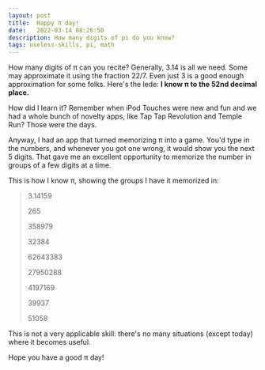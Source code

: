 ```yaml
---
layout: post
title:  Happy π day!
date:   2022-03-14 08:26:50
description: How many digits of pi do you know?
tags: useless-skills, pi, math
---
```


How many digits of π can you recite? Generally, 3.14 is all we need. Some may approximate it using the fraction 22/7. Even just 3 is a good enough approximation for some folks. Here's the lede: **I know π to the 52nd decimal place.**

How did I learn it? Remember when iPod Touches were new and fun and we had a whole bunch of novelty apps, like Tap Tap Revolution and Temple Run? Those were the days.

Anyway, I had an app that turned memorizing π into a game. You'd type in the numbers, and whenever you got one wrong, it would show you the next 5 digits. That gave me an excellent opportunity to memorize the number in groups of a few digits at a time.

This is how I know π, showing the groups I have it memorized in:

> 3.14159
> 
> 265
>
> 358979
>
> 32384
>
> 62643383
> 
> 27950288
>
> 4197169
>
> 39937
>
> 51058

This is not a very applicable skill: there's no many situations (except today) where it becomes useful. 

Hope you have a good π day!